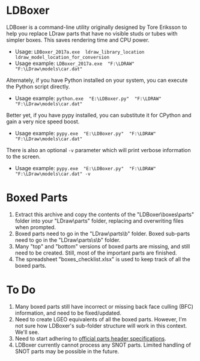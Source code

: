 # LDBoxer

LDBoxer is a command-line utility originally designed by Tore Eriksson to help you replace LDraw parts that have no visible studs or tubes with simpler boxes. This saves rendering time and CPU power.

* Usage:  `LDBoxer_2017a.exe  ldraw_library_location  ldraw_model_location_for_conversion`
* Usage example:  `LDBoxer_2017a.exe  "F:\LDRAW"  "F:\LDraw\models\car.dat"`

Alternately, if you have Python installed on your system, you can execute the Python script directly.

* Usage example: `python.exe  "E:\LDBoxer.py"  "F:\LDRAW"  "F:\LDraw\models\car.dat"`

Better yet, if you have pypy installed, you can substitute it for CPython and gain a very nice speed boost.

* Usage example: `pypy.exe  "E:\LDBoxer.py"  "F:\LDRAW"  "F:\LDraw\models\car.dat"`

There is also an optional `-v` parameter which will print verbose information to the screen.

* Usage example: `pypy.exe  "E:\LDBoxer.py"  "F:\LDRAW"  "F:\LDraw\models\car.dat" -v`

# Boxed Parts

1. Extract this archive and copy the contents of the "LDBoxer\boxes\parts" folder into your "LDraw\parts" folder, replacing and overwriting files when prompted.
1. Boxed parts need to go in the "LDraw\parts\b" folder. Boxed sub-parts need to go in the "LDraw\parts\s\b" folder.
1. Many "top" and "bottom" versions of boxed parts are missing, and still need to be created. Still, most of the important parts are finished.
1. The spreadsheet "boxes_checklist.xlsx" is used to keep track of all the boxed parts.

# To Do

1. Many boxed parts still have incorrect or missing back face culling (BFC) information, and need to be fixed/updated.
1. Need to create LGEO equivalents of all the boxed parts. However, I'm not sure how LDBoxer's sub-folder structure will work in this context. We'll see.
1. Need to start adhering to [official parts header specifications](https://www.ldraw.org/article/398.html).
1. LDBoxer currently cannot process any SNOT parts. Limited handling of SNOT parts may be possible in the future.
